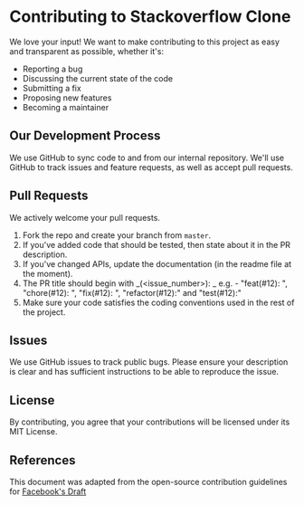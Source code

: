 # Contributing to Stackoverflow Clone

We love your input! We want to make contributing to this project as easy and transparent as possible, whether it's:

- Reporting a bug
- Discussing the current state of the code
- Submitting a fix
- Proposing new features
- Becoming a maintainer

## Our Development Process

We use GitHub to sync code to and from our internal repository. We'll use GitHub
to track issues and feature requests, as well as accept pull requests.

## Pull Requests

We actively welcome your pull requests.

1. Fork the repo and create your branch from `master`.
2. If you've added code that should be tested, then state about it in the PR description.
3. If you've changed APIs, update the documentation (in the readme file at the moment).
4. The PR title should begin with _<action>(<issue_number>): _ e.g. - "feat(#12): ", "chore(#12): ", "fix(#12): ", "refactor(#12):" and "test(#12):"
5. Make sure your code satisfies the coding conventions used in the rest of the project.

## Issues

We use GitHub issues to track public bugs. Please ensure your description is
clear and has sufficient instructions to be able to reproduce the issue.

## License

By contributing, you agree that your contributions will be licensed under its MIT License.

## References

This document was adapted from the open-source contribution guidelines for [Facebook's Draft](https://github.com/facebook/draft-js/blob/a9316a723f9e918afde44dea68b5f9f39b7d9b00/CONTRIBUTING.md)
